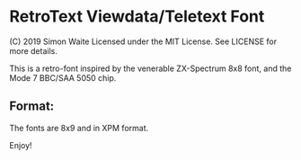 RetroText Viewdata/Teletext Font
================================

(C) 2019 Simon Waite
Licensed under the MIT License. See LICENSE for more details.

This is a retro-font inspired by the venerable ZX-Spectrum 8x8 font, and the Mode 7 BBC/SAA 5050 chip.

Format:
-------

The fonts are 8x9 and in XPM format.


Enjoy!
